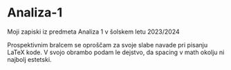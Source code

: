 # Analiza-1
Moji zapiski iz predmeta Analiza 1 v šolskem letu 2023/2024


Prospektivnim bralcem se oproščam za svoje slabe navade pri pisanju LaTeX kode. V svojo obrambo podam le dejstvo, da spacing v math okolju ni najbolj estetski.
